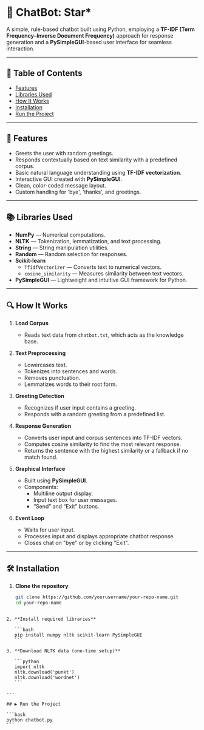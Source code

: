 
# 🤖 ChatBot: Star*

A simple, rule-based chatbot built using Python, employing a **TF-IDF (Term Frequency–Inverse Document Frequency)** approach for response generation and a **PySimpleGUI**-based user interface for seamless interaction.

---

## 📜 Table of Contents
- [Features](#-features)
- [Libraries Used](#-libraries-used)
- [How It Works](#-how-it-works)
- [Installation](#-installation)
- [Run the Project](#-run-the-project)

---

## 🎯 Features
- Greets the user with random greetings.
- Responds contextually based on text similarity with a predefined corpus.
- Basic natural language understanding using **TF-IDF vectorization**.
- Interactive GUI created with **PySimpleGUI**.
- Clean, color-coded message layout.
- Custom handling for 'bye', 'thanks', and greetings.

---

## 📚 Libraries Used
- **NumPy** — Numerical computations.
- **NLTK** — Tokenization, lemmatization, and text processing.
- **String** — String manipulation utilities.
- **Random** — Random selection for responses.
- **Scikit-learn**  
  - `TfidfVectorizer` — Converts text to numerical vectors.
  - `cosine_similarity` — Measures similarity between text vectors.
- **PySimpleGUI** — Lightweight and intuitive GUI framework for Python.

---

## 🔍 How It Works

1. **Load Corpus**
   - Reads text data from `chatbot.txt`, which acts as the knowledge base.

2. **Text Preprocessing**
   - Lowercases text.
   - Tokenizes into sentences and words.
   - Removes punctuation.
   - Lemmatizes words to their root form.

3. **Greeting Detection**
   - Recognizes if user input contains a greeting.
   - Responds with a random greeting from a predefined list.

4. **Response Generation**
   - Converts user input and corpus sentences into TF-IDF vectors.
   - Computes cosine similarity to find the most relevant response.
   - Returns the sentence with the highest similarity or a fallback if no match found.

5. **Graphical Interface**
   - Built using **PySimpleGUI**.
   - Components:
     - Multiline output display.
     - Input text box for user messages.
     - “Send” and “Exit” buttons.

6. **Event Loop**
   - Waits for user input.
   - Processes input and displays appropriate chatbot response.
   - Closes chat on "bye" or by clicking "Exit".

---

## 🛠️ Installation

1. **Clone the repository**
   ```bash
   git clone https://github.com/yourusername/your-repo-name.git
   cd your-repo-name
````

2. **Install required libraries**

   ```bash
   pip install numpy nltk scikit-learn PySimpleGUI
   ```

3. **Download NLTK data (one-time setup)**

   ```python
   import nltk
   nltk.download('punkt')
   nltk.download('wordnet')
   ```

---

## ▶️ Run the Project

```bash
python chatbot.py
```


